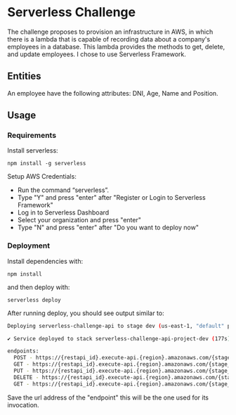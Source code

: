<!--
title: 'Serverless Challenge Stefanini Group'
description: 'The challenge we propose is to provision an infrastructure in AWS, in which there is a lambda that is capable of recording data about a company's employees in a database.'
layout: Doc
framework: v3
platform: AWS
language: nodeJS
priority: 1
authorLink: 'https://github.com/joalafu'
authorName: 'Lafuente Joaquín.'
authorAvatar: 'https://avatars.githubusercontent.com/u/24613613?v=4'
-->

# Serverless Challenge

The challenge proposes to provision an infrastructure in AWS, in which there is a lambda that is capable of recording data about a company's employees in a database.
This lambda provides the methods to get, delete, and update employees.
I chose to use Serverless Framework.

## Entities

An employee have the following attributes: DNI, Age, Name and Position.

## Usage

### Requirements

Install serverless:
```
npm install -g serverless
```

Setup AWS Credentials:
- Run the command “serverless”.
- Type "Y" and press "enter" after "Register or Login to Serverless Framework"
- Log in to Serverless Dashboard 
- Select your organization and press "enter"
- Type "N" and press "enter" after "Do you want to deploy now"

### Deployment

Install dependencies with:

```
npm install
```

and then deploy with:

```
serverless deploy
```

After running deploy, you should see output similar to:

```bash
Deploying serverless-challenge-api to stage dev (us-east-1, "default" provider)

✔ Service deployed to stack serverless-challenge-api-project-dev (177s)

endpoints:
  POST - https://{restapi_id}.execute-api.{region}.amazonaws.com/{stage_name}/employee
  GET - https://{restapi_id}.execute-api.{region}.amazonaws.com/{stage_name}/employee/{id}
  PUT - https://{restapi_id}.execute-api.{region}.amazonaws.com/{stage_name}/employee/{id}
  DELETE - https://{restapi_id}.execute-api.{region}.amazonaws.com/{stage_name}/employee/{id}
  GET - https://{restapi_id}.execute-api.{region}.amazonaws.com/{stage_name}/employees
```

Save the url address of the "endpoint" this will be the one used for its invocation.
